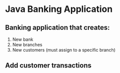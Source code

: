 # Java Banking Application

## Banking application that creates:
1. New bank
2. New branches
3. New customers (must assign to a specific branch)

## Add customer transactions
